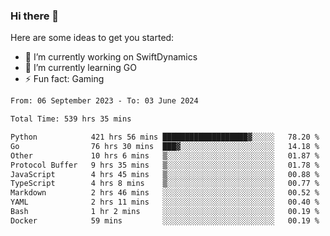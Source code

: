 ### Hi there 👋

Here are some ideas to get you started:

- 🔭 I’m currently working on SwiftDynamics
- 🌱 I’m currently learning GO
-  ⚡ Fun fact: Gaming
  
  <!--
- 👯 I’m looking to collaborate on ...
- 🤔 I’m looking for help with ...
- 💬 Ask me about ...
- 📫 How to reach me: ...
- 😄 Pronouns: ...
-->

<!--START_SECTION:waka-->

```txt
From: 06 September 2023 - To: 03 June 2024

Total Time: 539 hrs 35 mins

Python            421 hrs 56 mins ███████████████████▓░░░░░   78.20 %
Go                76 hrs 30 mins  ███▓░░░░░░░░░░░░░░░░░░░░░   14.18 %
Other             10 hrs 6 mins   ▒░░░░░░░░░░░░░░░░░░░░░░░░   01.87 %
Protocol Buffer   9 hrs 35 mins   ▒░░░░░░░░░░░░░░░░░░░░░░░░   01.78 %
JavaScript        4 hrs 45 mins   ▒░░░░░░░░░░░░░░░░░░░░░░░░   00.88 %
TypeScript        4 hrs 8 mins    ▒░░░░░░░░░░░░░░░░░░░░░░░░   00.77 %
Markdown          2 hrs 46 mins   ░░░░░░░░░░░░░░░░░░░░░░░░░   00.52 %
YAML              2 hrs 11 mins   ░░░░░░░░░░░░░░░░░░░░░░░░░   00.40 %
Bash              1 hr 2 mins     ░░░░░░░░░░░░░░░░░░░░░░░░░   00.19 %
Docker            59 mins         ░░░░░░░░░░░░░░░░░░░░░░░░░   00.19 %
```

<!--END_SECTION:waka-->
